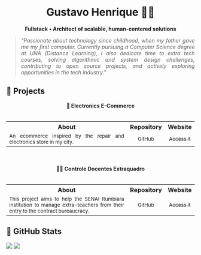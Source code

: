 <h1 align="center">Gustavo Henrique 👨‍🔧</h1>
<p align="center"><strong>Fullstack • Architect of scalable, human-centered solutions</strong></p>

> <p align="justify">
>  <i>"Passionate about technology since childhood, when my father gave me my first computer. Currently pursuing a Computer Science degree at UNA (Distance Learning), I also dedicate time to extra tech courses, solving algorithmic and system design challenges, contributing to open source projects, and actively exploring opportunities in the tech industry."
   </i>
</p>

## 📰 Projects
<table align="center" width="100%">
  <div align="center"><strong>🛒 Electronics E-Commerce</strong></div>
  <br>
  <tr align="center">
    <th>About</th>
    <th>Repository</th>
    <th>Website</th>
  </tr>
  <tr>
    <td align="justify"><sub>An ecommerce inspired by the repair and electronics store in my city.</sub></td>
    <td align="center"><a href="https://github.com/hgrgustavo/"><sub>GitHub</sub></a></td>
    <td align="center"><a href=""><sub>Access it</sub></a></td>
  </tr>
</table>
<br><br>
<table width="100%" align="center">
  <div align="center"><strong>🧑‍🏫 Controle Docentes Extraquadro</strong></div>
  <br>
  <tr align="center">
    <th>About</th>
    <th>Repository</th>
    <th>Website</th>
  </tr>
  <tr>
    <td align="justify"><sub>This project aims to help the SENAI Itumbiara institution to manage extra-teachers from their entry to the contract bureaucracy.</sub></td>
    <td align="center"><a href="https://github.com/hgrgustavo/docentes-extraquadro"><sub>GitHub</sub></a></td>
    <td align="center"><a href=""><sub>Access it</sub></a></td>
  </tr>
</table>

## 🎢 GitHub Stats
<div width="100%">
  <img src=https://github-readme-stats.vercel.app/api?username=hgrgustavo&show_icons=true&theme=discord_old_blurple&hide_border=true&hide_title=true> 
  <img src=https://github-readme-stats.vercel.app/api/top-langs/?username=hgrgustavo&layout=compact&theme=discord_old_blurple&hide_border=true>
</div>


